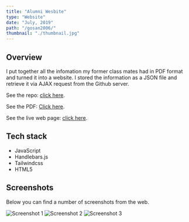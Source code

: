 ```yaml
---
title: "Alumni Wesbite"
type: "Website"
date: "July, 2019"
path: "/gosan2006/"
thumbnail: "./thumbnail.jpg"
---
```


## Overview

I put together all the infomation my former class mates had in PDF format and turned it into a website. I stored the information as a JSON file and retrieve it via AJAX request from the Github server.

See the repo: [click here](https://github.com/dankore/gss-gwarinpa-2006-set "GitHub Repo").

See the PDF: [Click here](https://1drv.ms/b/s!AuOdQ10mJ7QNhM0yuTVCjtjSiwEVDg?e=mg3Tix "PDF").

See the live web page: [click here](https://gosan06.netlify.com/ "Live Preview").

## Tech stack

- JavaScript
- Handlebars.js
- Tailwindcss
- HTML5

## Screenshots

Below you can find a number of screenshots from the web.

![Screenshot 1](./image1.jpg)
![Screenshot 2](./image2.jpg)
![Screenshot 3](./image3.jpg)
